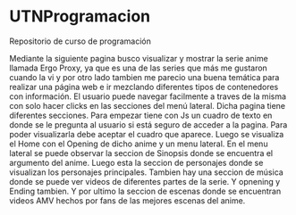 # UTNProgramacion
Repositorio de curso de programación

Mediante la siguiente pagina busco visualizar y mostrar la serie anime llamada Ergo Proxy, ya que es una de las series que más me gustaron cuando la vi y por otro lado tambien me parecio
una buena temática para realizar una página web e ir mezclando diferentes tipos de contenedores con información. El usuario puede navegar facilmente a traves de la misma con solo hacer clicks en las secciones
del menú lateral.
Dicha pagina tiene diferentes secciones. Para empezar tiene con Js un cuadro de texto en donde se le pregunta al usuario si está seguro de acceder a la pagina.
Para poder visualizarla debe aceptar el cuadro que aparece. Luego se visualiza el Home con el Opening de dicho anime y un menu lateral.
En el menu lateral se puede observar la seccion de Sinopsis donde se encuentra el argumento del anime. Luego esta la seccion de personajes donde se visualizan los personajes principales.
Tambien hay una seccion de música donde se puede ver videos de diferentes partes de la serie. Y opnening y Ending tambien. 
Y por ultimo la seccion de escenas donde se encuentran videos AMV hechos por fans de las mejores escenas del anime. 
